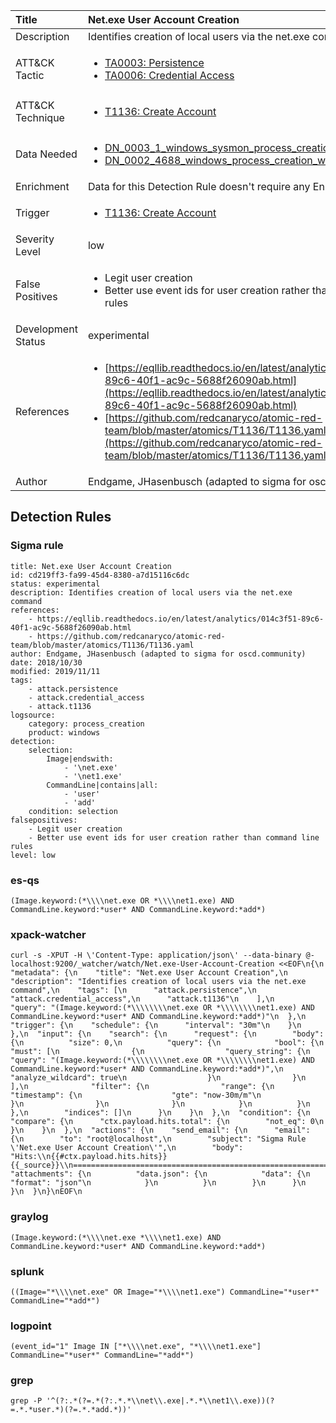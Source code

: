 | Title                | Net.exe User Account Creation                                                                                                                                                 |
|:---------------------|:------------------------------------------------------------------------------------------------------------------------------------------------------------|
| Description          | Identifies creation of local users via the net.exe command                                                                                                                                           |
| ATT&amp;CK Tactic    |  <ul><li>[TA0003: Persistence](https://attack.mitre.org/tactics/TA0003)</li><li>[TA0006: Credential Access](https://attack.mitre.org/tactics/TA0006)</li></ul>  |
| ATT&amp;CK Technique | <ul><li>[T1136: Create Account](https://attack.mitre.org/techniques/T1136)</li></ul>  |
| Data Needed          | <ul><li>[DN_0003_1_windows_sysmon_process_creation](../Data_Needed/DN_0003_1_windows_sysmon_process_creation.md)</li><li>[DN_0002_4688_windows_process_creation_with_commandline](../Data_Needed/DN_0002_4688_windows_process_creation_with_commandline.md)</li></ul>  |
| Enrichment           |  Data for this Detection Rule doesn't require any Enrichments.  |
| Trigger              | <ul><li>[T1136: Create Account](../Triggers/T1136.md)</li></ul>  |
| Severity Level       | low |
| False Positives      | <ul><li>Legit user creation</li><li>Better use event ids for user creation rather than command line rules</li></ul>  |
| Development Status   | experimental |
| References           | <ul><li>[https://eqllib.readthedocs.io/en/latest/analytics/014c3f51-89c6-40f1-ac9c-5688f26090ab.html](https://eqllib.readthedocs.io/en/latest/analytics/014c3f51-89c6-40f1-ac9c-5688f26090ab.html)</li><li>[https://github.com/redcanaryco/atomic-red-team/blob/master/atomics/T1136/T1136.yaml](https://github.com/redcanaryco/atomic-red-team/blob/master/atomics/T1136/T1136.yaml)</li></ul>  |
| Author               | Endgame, JHasenbusch (adapted to sigma for oscd.community) |


## Detection Rules

### Sigma rule

```
title: Net.exe User Account Creation
id: cd219ff3-fa99-45d4-8380-a7d15116c6dc
status: experimental
description: Identifies creation of local users via the net.exe command
references:
    - https://eqllib.readthedocs.io/en/latest/analytics/014c3f51-89c6-40f1-ac9c-5688f26090ab.html
    - https://github.com/redcanaryco/atomic-red-team/blob/master/atomics/T1136/T1136.yaml
author: Endgame, JHasenbusch (adapted to sigma for oscd.community)
date: 2018/10/30
modified: 2019/11/11
tags:
    - attack.persistence
    - attack.credential_access
    - attack.t1136
logsource:
    category: process_creation
    product: windows
detection:
    selection:
        Image|endswith: 
            - '\net.exe'
            - '\net1.exe'
        CommandLine|contains|all: 
            - 'user'
            - 'add'
    condition: selection
falsepositives:
    - Legit user creation
    - Better use event ids for user creation rather than command line rules
level: low

```





### es-qs
    
```
(Image.keyword:(*\\\\net.exe OR *\\\\net1.exe) AND CommandLine.keyword:*user* AND CommandLine.keyword:*add*)
```


### xpack-watcher
    
```
curl -s -XPUT -H \'Content-Type: application/json\' --data-binary @- localhost:9200/_watcher/watch/Net.exe-User-Account-Creation <<EOF\n{\n  "metadata": {\n    "title": "Net.exe User Account Creation",\n    "description": "Identifies creation of local users via the net.exe command",\n    "tags": [\n      "attack.persistence",\n      "attack.credential_access",\n      "attack.t1136"\n    ],\n    "query": "(Image.keyword:(*\\\\\\\\net.exe OR *\\\\\\\\net1.exe) AND CommandLine.keyword:*user* AND CommandLine.keyword:*add*)"\n  },\n  "trigger": {\n    "schedule": {\n      "interval": "30m"\n    }\n  },\n  "input": {\n    "search": {\n      "request": {\n        "body": {\n          "size": 0,\n          "query": {\n            "bool": {\n              "must": [\n                {\n                  "query_string": {\n                    "query": "(Image.keyword:(*\\\\\\\\net.exe OR *\\\\\\\\net1.exe) AND CommandLine.keyword:*user* AND CommandLine.keyword:*add*)",\n                    "analyze_wildcard": true\n                  }\n                }\n              ],\n              "filter": {\n                "range": {\n                  "timestamp": {\n                    "gte": "now-30m/m"\n                  }\n                }\n              }\n            }\n          }\n        },\n        "indices": []\n      }\n    }\n  },\n  "condition": {\n    "compare": {\n      "ctx.payload.hits.total": {\n        "not_eq": 0\n      }\n    }\n  },\n  "actions": {\n    "send_email": {\n      "email": {\n        "to": "root@localhost",\n        "subject": "Sigma Rule \'Net.exe User Account Creation\'",\n        "body": "Hits:\\n{{#ctx.payload.hits.hits}}{{_source}}\\n================================================================================\\n{{/ctx.payload.hits.hits}}",\n        "attachments": {\n          "data.json": {\n            "data": {\n              "format": "json"\n            }\n          }\n        }\n      }\n    }\n  }\n}\nEOF\n
```


### graylog
    
```
(Image.keyword:(*\\\\net.exe *\\\\net1.exe) AND CommandLine.keyword:*user* AND CommandLine.keyword:*add*)
```


### splunk
    
```
((Image="*\\\\net.exe" OR Image="*\\\\net1.exe") CommandLine="*user*" CommandLine="*add*")
```


### logpoint
    
```
(event_id="1" Image IN ["*\\\\net.exe", "*\\\\net1.exe"] CommandLine="*user*" CommandLine="*add*")
```


### grep
    
```
grep -P '^(?:.*(?=.*(?:.*.*\\net\\.exe|.*.*\\net1\\.exe))(?=.*.*user.*)(?=.*.*add.*))'
```



